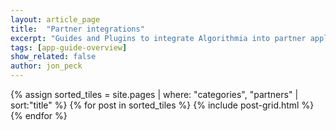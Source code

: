 ```yaml
---
layout: article_page
title:  "Partner integrations"
excerpt: "Guides and Plugins to integrate Algorithmia into partner applications"
tags: [app-guide-overview]
show_related: false
author: jon_peck
---
```


<div class="row lang-tile-container">
{% assign sorted_tiles = site.pages | where: "categories", "partners" | sort:"title" %}
{% for post in sorted_tiles %}
  {% include post-grid.html %}
{% endfor %}
</div>

